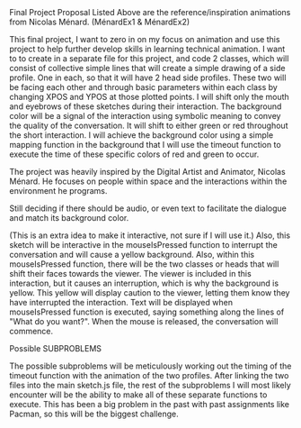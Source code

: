 <!--  -->Final Project Proposal

<!--  -->Listed Above are the reference/inspiration animations from Nicolas Ménard. (MénardEx1 & MénardEx2)

  This final project, I want to zero in on my focus on animation and use this project to help further develop skills in learning technical animation. I want to to create in a separate file for this project, and code 2 classes, which will consist of collective simple lines that will create a simple drawing of a side profile. One in each, so that it will have 2 head side profiles. These two will be facing each other and through basic parameters within each class by changing XPOS and YPOS at those plotted points. I will shift only the mouth and eyebrows of these sketches during their interaction. The background color will be a signal of the interaction using symbolic meaning to convey the quality of the conversation. It will shift to either green or red throughout the short interaction. I will achieve the background color using a simple mapping function in the background that I will use the timeout function to execute the time of these specific colors of red and green to occur.

  The project was heavily inspired by the Digital Artist and Animator, Nicolas Ménard. He focuses on people within space and the interactions within the environment he programs.


<!--  -->Still deciding if there should be audio, or even text to facilitate the dialogue and match its background color.

(This is an extra idea to make it interactive, not sure if I will use it.)
  Also, this sketch will be interactive in the mouseIsPressed function to interrupt the conversation and will cause a yellow background. Also, within this mouseIsPressed function, there will be the two classes or heads that will shift their faces towards the viewer. The viewer is included in this interaction, but it causes an interruption, which is why the background is yellow. This yellow will display caution to the viewer, letting them know they have interrupted the interaction. Text will be displayed when mouseIsPressed function is executed, saying something along the lines of "What do you want?". When the mouse is released, the conversation will commence.

Possible SUBPROBLEMS

The possible subproblems will be meticulously working out the timing of the timeout function with the animation of the two profiles. After linking the two files into the main sketch.js file, the rest of the subproblems I will most likely encounter will be the ability to make all of these separate functions to execute. This has been a big problem in the past with past assignments like Pacman, so this will be the biggest challenge.
